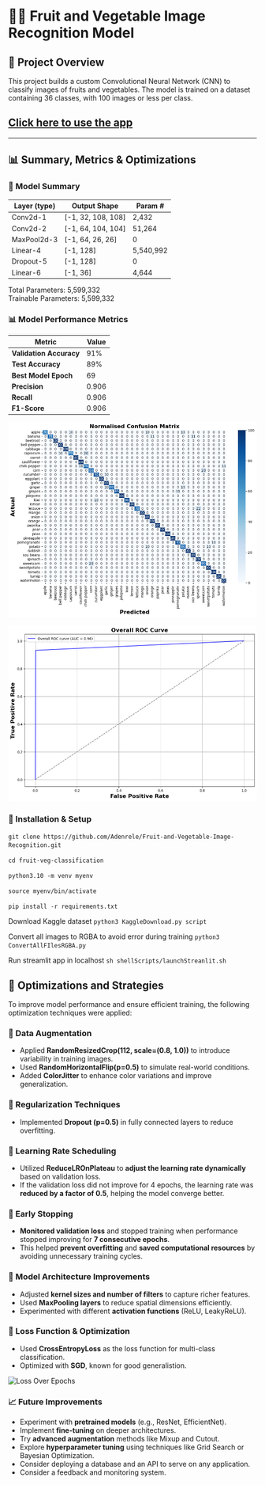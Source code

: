 # 🍎🥦 Fruit and Vegetable Image Recognition Model  

## 📌 Project Overview  
This project builds a custom Convolutional Neural Network (CNN) to classify images of fruits and vegetables. The model is trained on a dataset containing 36 classes, with 100 images or less per class.  

## [Click here to use the app](https://adenrele-fruit-and-vegetable-image-recognition-main-jrfvxi.streamlit.app)

---

## 📊 Summary, Metrics & Optimizations  

### **📝 Model Summary**  

| Layer (type)   | Output Shape        | Param #   |
|---------------|--------------------|----------|
| Conv2d-1      | [-1, 32, 108, 108] | 2,432    |
| Conv2d-2      | [-1, 64, 104, 104] | 51,264   |
| MaxPool2d-3   | [-1, 64, 26, 26]   | 0        |
| Linear-4      | [-1, 128]          | 5,540,992 |
| Dropout-5     | [-1, 128]          | 0        |
| Linear-6      | [-1, 36]           | 4,644    |

Total Parameters: 5,599,332  
Trainable Parameters: 5,599,332  



### 📊 Model Performance Metrics  

| Metric                 | Value |
|------------------------|-------|
| **Validation Accuracy** | 91%   |
| **Test Accuracy**      | 89%   |
| **Best Model Epoch**   | 69    |
| **Precision**          | 0.906   |
| **Recall**             | 0.906    |
| **F1-Score**          | 0.906    |


![Confusion Matrix](results/ConfusionMatrix.png) 


![ROACAUC](results/RocCurve.png)

### 🚀 Installation & Setup
```git clone https://github.com/Adenrele/Fruit-and-Vegetable-Image-Recognition.git```

```cd fruit-veg-classification```

```python3.10 -m venv myenv```

```source myenv/bin/activate``` 

```pip install -r requirements.txt```

Download Kaggle dataset
```python3 KaggleDownload.py script ```

Convert all images to RGBA to avoid error during training 
```python3 ConvertAllFIlesRGBA.py```

Run streamlit app in localhost
```sh shellScripts/launchStreanlit.sh```

## 🚀 Optimizations and Strategies  

To improve model performance and ensure efficient training, the following optimization techniques were applied:  

### 🔹 Data Augmentation  
- Applied **RandomResizedCrop(112, scale=(0.8, 1.0))** to introduce variability in training images.  
- Used **RandomHorizontalFlip(p=0.5)** to simulate real-world conditions.  
- Added **ColorJitter** to enhance color variations and improve generalization.  

### 🔹 Regularization Techniques  
- Implemented **Dropout (p=0.5)** in fully connected layers to reduce overfitting.  

### 🔹 Learning Rate Scheduling  
- Utilized **ReduceLROnPlateau** to **adjust the learning rate dynamically** based on validation loss.  
- If the validation loss did not improve for 4 epochs, the learning rate was **reduced by a factor of 0.5**, helping the model converge better.  

### 🔹 Early Stopping  
- **Monitored validation loss** and stopped training when performance stopped improving for **7 consecutive epochs**.  
- This helped **prevent overfitting** and **saved computational resources** by avoiding unnecessary training cycles.  

### 🔹 Model Architecture Improvements  
- Adjusted **kernel sizes and number of filters** to capture richer features.  
- Used **MaxPooling layers** to reduce spatial dimensions efficiently.  
- Experimented with different **activation functions** (ReLU, LeakyReLU).  

### 🔹 Loss Function & Optimization  
- Used **CrossEntropyLoss** as the loss function for multi-class classification.  
- Optimized with **SGD**, known for good generalistion. 

![Loss Over Epochs](results/LossEachEpoch.png) 

### 📈 Future Improvements  
- Experiment with **pretrained models** (e.g., ResNet, EfficientNet).  
- Implement **fine-tuning** on deeper architectures.  
- Try **advanced augmentation** methods like Mixup and Cutout.  
- Explore **hyperparameter tuning** using techniques like Grid Search or Bayesian Optimization.
- Consider deploying a database and an API to serve on any application.
- Consider a feedback and monitoring system.  
